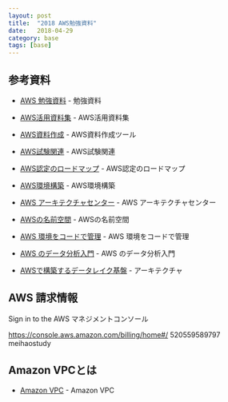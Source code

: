 ```yaml
---
layout: post
title:  "2018 AWS勉強資料"
date:   2018-04-29
category: base
tags: [base]
---
```


## 参考資料

- [AWS 勉強資料](https://qiita.com/hiroshik1985/items/6433d5de97ac55fedfde) - 勉強資料

- [AWS活用資料集](https://aws.amazon.com/jp/aws-jp-introduction/) - AWS活用資料集

- [AWS資料作成](https://cacoo.com/ja/) - AWS資料作成ツール

- [AWS試験関連](https://aws.koiwaclub.com/) - AWS試験関連

- [AWS認定のロードマップ](https://www.trainocate.co.jp/reference/aws/certification/index.html) - AWS認定のロードマップ

- [AWS環境構築](https://qiita.com/tiwu_official/items/220e00c9a18c6c8adb54#_reference-baf5c073462282e837ca) - AWS環境構築

- [AWS アーキテクチャセンター](https://aws.amazon.com/jp/architecture/) - AWS アーキテクチャセンター

- [AWSの名前空間](https://docs.aws.amazon.com/ja_jp/AmazonCloudWatch/latest/monitoring/aws-namespaces.html) - AWSの名前空間

- [AWS 環境をコードで管理](https://dev.classmethod.jp/cloud/aws/awssummit2018-3-p1-3-17-iac/) - AWS 環境をコードで管理

- [AWS のデータ分析入門](https://d0.awsstatic.com/events/jp/2017/summit/slide/D4T3-2.pdf) - AWS のデータ分析入門

- [AWSで構築するデータレイク基盤](https://d1.awsstatic.com/webinars/jp/pdf/services/20180424_AWS-BlackBelt_DataLakeArch.pdf) - アーキテクチャ


## AWS 請求情報
Sign in to the AWS マネジメントコンソール 

https://console.aws.amazon.com/billing/home#/
520559589797
meihaostudy


## Amazon VPCとは

- [Amazon VPC](https://dev.classmethod.jp/cloud/aws/2018-aws-re-entering-vpc/) - Amazon VPC
